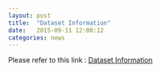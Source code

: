 ```yaml
---
layout: post
title:  "Dataset Information"
date:   2015-09-11 12:00:12
categories: news
---
```

Please refer to this link : <a href="/Download/" target="_blank">Dataset Information</a>



